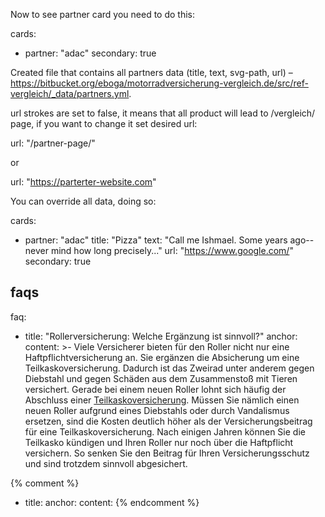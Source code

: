 Now to see partner card you need to do this:

cards:
- partner: "adac"
secondary: true


Created file that contains all partners data (title, text, svg-path, url) – https://bitbucket.org/eboga/motorradversicherung-vergleich.de/src/ref-vergleich/_data/partners.yml.

url strokes are set to false, it means that all product will lead to /vergleich/ page, if you want to change it set desired url:

url: "/partner-page/"


or

url: "https://parterter-website.com"


You can override all data, doing so:

cards:
- partner: "adac"
title: "Pizza"
text: "Call me Ishmael. Some years ago--never mind how long precisely..."
url: "https://www.google.com/"
secondary: true



## faqs
faq:
  - title: "Rollerversicherung: Welche Ergänzung ist sinnvoll?"
    anchor: 
    content: >-
        Viele Versicherer bieten für den Roller nicht nur eine Haftpflichtversicherung an. Sie ergänzen die Absicherung um eine Teilkaskoversicherung. Dadurch ist das Zweirad unter anderem gegen Diebstahl und gegen Schäden aus dem Zusammenstoß mit Tieren versichert.
        Gerade bei einem neuen Roller lohnt sich häufig der Abschluss einer [Teilkaskoversicherung](/teilkaskoversicherung/). Müssen Sie nämlich einen neuen Roller aufgrund eines Diebstahls oder durch Vandalismus ersetzen, sind die Kosten deutlich höher als der Versicherungsbeitrag für eine Teilkaskoversicherung. Nach einigen Jahren können Sie die Teilkasko kündigen und Ihren Roller nur noch über die Haftpflicht versichern. So senken Sie den Beitrag für Ihren Versicherungsschutz und sind trotzdem sinnvoll abgesichert.

{% comment %}
  - title: 
    anchor: 
    content: 
{% endcomment %}
